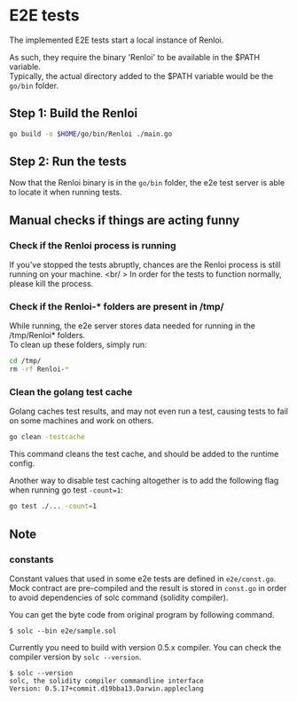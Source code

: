 # E2E tests

The implemented E2E tests start a local instance of Renloi.

As such, they require the binary 'Renloi' to be available in the $PATH variable.<br />
Typically, the actual directory added to the $PATH variable would be the `go/bin` folder.

## Step 1: Build the Renloi

```bash
go build -o $HOME/go/bin/Renloi ./main.go
```

## Step 2: Run the tests

Now that the Renloi binary is in the `go/bin` folder, the e2e test server is able to locate it when running tests.

## Manual checks if things are acting funny

### Check if the Renloi process is running

If you've stopped the tests abruptly, chances are the Renloi process is still running on your machine. <br/ >
In order for the tests to function normally, please kill the process.

### Check if the Renloi-* folders are present in /tmp/

While running, the e2e server stores data needed for running in the /tmp/Renloi* folders. <br />
To clean up these folders, simply run:

````bash
cd /tmp/
rm -rf Renloi-*
````

### Clean the golang test cache

Golang caches test results, and may not even run a test, causing tests to fail on some machines and work on others.
````bash
go clean -testcache
````

This command cleans the test cache, and should be added to the runtime config.

Another way to disable test caching altogether is to add the following flag when running go test `-count=1`:
````bash
go test ./... -count=1
````

## Note

### constants

Constant values that used in some e2e tests are defined in `e2e/const.go`.
Mock contract are pre-compiled and the result is stored in `const.go` in order to avoid dependencies of solc command (solidity compiler).

You can get the byte code from original program by following command.

```shell
$ solc --bin e2e/sample.sol
```

Currently you need to build with version 0.5.x compiler. You can check the compiler version by `solc --version`.

```shell
$ solc --version
solc, the solidity compiler commandline interface
Version: 0.5.17+commit.d19bba13.Darwin.appleclang
```
